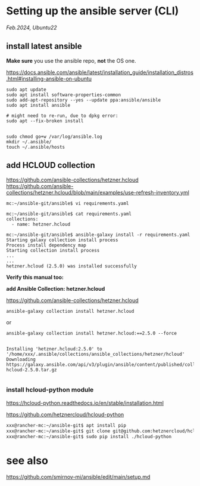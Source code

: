 # Setting up the ansible server (CLI)


*Feb.2024, Ubuntu22*

## install latest ansible 

**Make sure** you use the ansible repo, **not** the OS one.

https://docs.ansible.com/ansible/latest/installation_guide/installation_distros.html#installing-ansible-on-ubuntu


```
sudo apt update
sudo apt install software-properties-common
sudo add-apt-repository --yes --update ppa:ansible/ansible
sudo apt install ansible

# might need to re-run, due to dpkg error:
sudo apt --fix-broken install


sudo chmod go+w /var/log/ansible.log
mkdir ~/.ansible/
touch ~/.ansible/hosts

```

## add HCLOUD collection

https://github.com/ansible-collections/hetzner.hcloud
https://github.com/ansible-collections/hetzner.hcloud/blob/main/examples/use-refresh-inventory.yml


```
mc:~/ansible-git/ansible$ vi requirements.yaml

mc:~/ansible-git/ansible$ cat requirements.yaml
collections:
  - name: hetzner.hcloud

mc:~/ansible-git/ansible$ ansible-galaxy install -r requirements.yaml
Starting galaxy collection install process
Process install dependency map
Starting collection install process
...
...
hetzner.hcloud (2.5.0) was installed successfully

```


**Verify this manual too:**

**add Ansible Collection: hetzner.hcloud**

https://github.com/ansible-collections/hetzner.hcloud


```
ansible-galaxy collection install hetzner.hcloud
```
or
```
ansible-galaxy collection install hetzner.hcloud:==2.5.0 --force


Installing 'hetzner.hcloud:2.5.0' to '/home/xxx/.ansible/collections/ansible_collections/hetzner/hcloud'
Downloading https://galaxy.ansible.com/api/v3/plugin/ansible/content/published/collections/artifacts/hetzner-hcloud-2.5.0.tar.gz


```



### install hcloud-python module

https://hcloud-python.readthedocs.io/en/stable/installation.html

https://github.com/hetznercloud/hcloud-python


```bash
xxx@rancher-mc:~/ansible-git$ apt install pip
xxx@rancher-mc:~/ansible-git$ git clone git@github.com:hetznercloud/hcloud-python.git
xxx@rancher-mc:~/ansible-git$ sudo pip install ./hcloud-python
```


# see also

https://github.com/smirnov-mi/ansible/edit/main/setup.md

